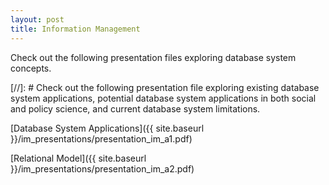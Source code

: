 ```yaml
---
layout: post
title: Information Management
---
```

Check out the following presentation files exploring database system concepts.

[//]: # Check out the following presentation file exploring existing database system applications, potential database system applications in both social and policy science, and current database system limitations.

[Database System Applications]({{ site.baseurl }}/im_presentations/presentation_im_a1.pdf)

[Relational Model]({{ site.baseurl }}/im_presentations/presentation_im_a2.pdf)


